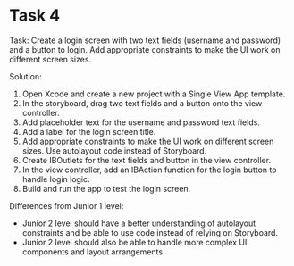 # Task 4

Task: Create a login screen with two text fields (username and password) and a
button to login. Add appropriate constraints to make the UI work on different
screen sizes.

Solution:

1. Open Xcode and create a new project with a Single View App template.
2. In the storyboard, drag two text fields and a button onto the view
   controller.
3. Add placeholder text for the username and password text fields.
4. Add a label for the login screen title.
5. Add appropriate constraints to make the UI work on different screen sizes.
   Use autolayout code instead of Storyboard.
6. Create IBOutlets for the text fields and button in the view controller.
7. In the view controller, add an IBAction function for the login button to
   handle login logic.
8. Build and run the app to test the login screen.

Differences from Junior 1 level:

-   Junior 2 level should have a better understanding of autolayout constraints
    and be able to use code instead of relying on Storyboard.
-   Junior 2 level should also be able to handle more complex UI components and
    layout arrangements.
